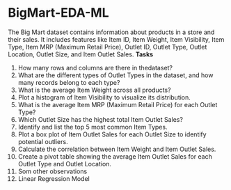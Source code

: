 # BigMart-EDA-ML
The Big Mart dataset contains information about products in a store and their sales. It includes features like Item ID, Item Weight, Item Visibility, Item Type, Item MRP (Maximum Retail Price), Outlet ID, Outlet Type, Outlet Location, Outlet Size, and Item Outlet Sales.
**Tasks**
1. How many rows and columns are there in thedataset?
2. What are the different types of Outlet Types in the dataset, and how many records belong to each type?
3. What is the average Item Weight across all products?
4. Plot a histogram of Item Visibility to visualize its distribution.
5. What is the average Item MRP (Maximum Retail Price) for each Outlet Type?
6. Which Outlet Size has the highest total Item Outlet Sales?
7. Identify and list the top 5 most common Item Types.
8. Plot a box plot of Item Outlet Sales for each Outlet Size to identify potential outliers.
9. Calculate the correlation between Item Weight and Item Outlet Sales.
10. Create a pivot table showing the average Item Outlet Sales for each Outlet Type and Outlet Location.
11. Som other observations
12. Linear Regression Model
